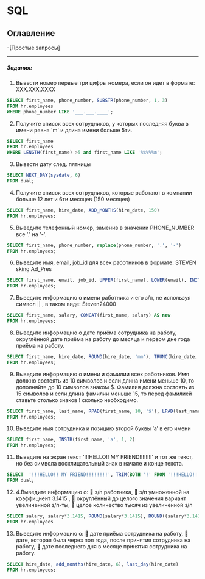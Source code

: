 # SQL
## Оглавление 
-[Простые запросы]

--------------------------------------------------------------------------------------------------------------------------------------------------------
##### Задания:
1. Вывести номер первые три цифры номера, если он идет в формате: ХХХ.ХХХ.ХХХХ
```SQL
SELECT first_name, phone_number, SUBSTR(phone_number, 1, 3)
FROM hr.employees
WHERE phone_number LIKE '___.___.____';
```
2. Получите список всех сотрудников, у которых последняя буква в имени равна 'm' и длина имени больше 5ти.
```sql
SELECT first_name
FROM hr.employees
WHERE LENGTH(first_name) >5 and first_name LIKE '%%%%%m';
```
3. Вывести дату след. пятницы
```sql
SELECT NEXT_DAY(sysdate, 6)
FROM dual;
```
4. Получите список всех сотрудников, которые работают в компании больше 12 лет и 6ти месяцев (150 месяцев)
```sql
SELECT first_name, hire_date, ADD_MONTHS(hire_date, 150)
FROM hr.employees;
```
5. Выведите телефонный номер, заменив в значении PHONE_NUMBER все '.' на '-'.
```sql
SELECT first_name, phone_number, replace(phone_number, '.', '-')
FROM hr.employees;
```
6. Выведите имя, email, job_id для всех работников в формате: STEVEN sking Ad_Pres
```sql
SELECT first_name, email, job_id, UPPER(first_name), LOWER(email), INITCAP(job_id)
FROM hr.employees;
```
7. Выведите информацию о имени работника и его з/п, не используя символ || , в таком виде: Steven24000
```sql
SELECT first_name, salary, CONCAT(first_name, salary) AS new
FROM hr.employees;
```
8. Выведите информацию о дате приёма сотрудника на работу, округлённой дате приёма на работу до месяца и первом дне года приёма на работу.
```sql
SELECT first_name, hire_date, ROUND(hire_date, 'mm'), TRUNC(hire_date, 'YYYY')
FROM hr.employees;
```
9. Выведите информацию о имени и фамилии всех работников. Имя должно состоять из 10 символов и если длина имени меньше 10, то дополняйте до 10 символов знаком $. Фамилия должна состоять из 15 символов и если длина фамилии меньше 15, то перед фамилией ставьте столько знаков ! сколько необходимо.
```SQL
SELECT first_name, last_name, RPAD(first_name, 10, '$'), LPAD(last_name, 15, '!')
FROM hr.employees;
```
10. Выведите имя сотрудника и позицию второй буквы ‘a’ в его имени
```sql
SELECT first_name, INSTR(first_name, 'a', 1, 2)
FROM hr.employees;
```
11. Выведите на экран текст '!!!HELLO!! MY FRIEND!!!!!!!!' и тот же текст, но без символа восклицательный знак в начале и конце текста.
```sql
SELECT  '!!!HELLO!! MY FRIEND!!!!!!!!', TRIM(BOTH '!' FROM '!!!HELLO!! MY FRIEND!!!!!!!!')
FROM dual;
```
12. 4.Выведите информацию о:  з/п работника,  з/п умноженной на коэффициент 3.1415 ,  округлённый до целого значения вариант увеличенной з/п-ты,  целое количество тысяч из увеличенной з/п
```sql
SELECT salary, salary*3.1415, ROUND(salary*3.1415), ROUND((salary*3.1415)/1000)
FROM hr.employees
```
13. Выведите информацию о:  дате приёма сотрудника на работу,  дате, которая была через пол года, после принятия сотрудника на работу,  дате последнего дня в месяце принятия сотрудника на работу.
```sql
SELECT hire_date, add_months(hire_date, 6), last_day(hire_date)
FROM hr.employees;
```
